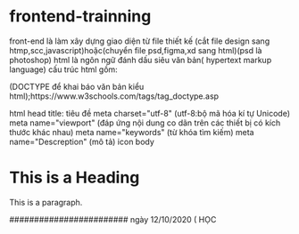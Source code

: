 # frontend-trainning
front-end là làm xây dựng giao diện từ file thiết kế (cắt file design sang htmp,scc,javascript)hoặc(chuyển file psd,figma,xd sang html)(psd là photoshop)
html là ngôn ngữ đánh dấu siêu văn bản( hypertext markup language)
cấu trúc html gồm:
  <!DOCTYPE html>                (DOCTYPE để khai báo văn bản kiểu html);https://www.w3schools.com/tags/tag_doctype.asp
  html
    head
      title: tiêu đề
      meta charset="utf-8"    (utf-8:bộ mã hóa kí tự Unicode)
      meta name="viewport"    (đáp ứng nội dung co dãn trên các thiết bị có kích thước khác nhau)
      meta name="keywords"    (từ khóa tìm kiếm)
      meta name="Descreption" (mô tả)
      icon
    body

<!DOCTYPE html>
<html>
    <head>
        <title>Page Title</title>
    </head>
<body>
    <h1>This is a Heading</h1>
    <p>This is a paragraph.</p>
</body>
</html>

########################
ngày 12/10/2020         ( HỌC 

